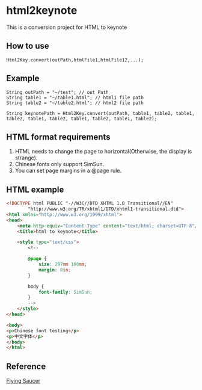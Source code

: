 # html2keynote
This is a conversion project for HTML to keynote

## How to use
```
Html2Key.convert(outPath,htmlFile1,htmlFile12,...);
```
## Example
```
String outPath = "~/test"; // out Path
String table1 = "~/table1.html"; // html1 file path
String table2 = "~/table2.html"; // html2 file path

String keynotePath = Html2Key.convert(outPath, table1, table2, table1, table2, table1, table2, table1, table2, table1, table2);
```

## HTML format requirements

1. HTML needs to change the page to horizontal(Otherwise, the display is strange).
2. Chinese fonts only support SimSun.
3. You can set page margins in a @page rule.

## HTML example
```html
<!DOCTYPE html PUBLIC "-//W3C//DTD XHTML 1.0 Transitional//EN"
        "http://www.w3.org/TR/xhtml1/DTD/xhtml1-transitional.dtd">
<html xmlns="http://www.w3.org/1999/xhtml">
<head>
    <meta http-equiv="Content-Type" content="text/html; charset=UTF-8"/>
    <title>html to keynote</title>

    <style type="text/css">
        <!--

        @page {
            size: 297mm 160mm;
            margin: 0in;
        }

        body {
            font-family: SimSun;
        }
        -->
    </style>
</head>

<body>
<p>Chinese font testing</p>
<p>中文字体</p>
</body>
</html>

```

## Reference
[Flying Saucer](https://flyingsaucerproject.github.io/flyingsaucer/r8/guide/users-guide-R8.html#xil_36)
